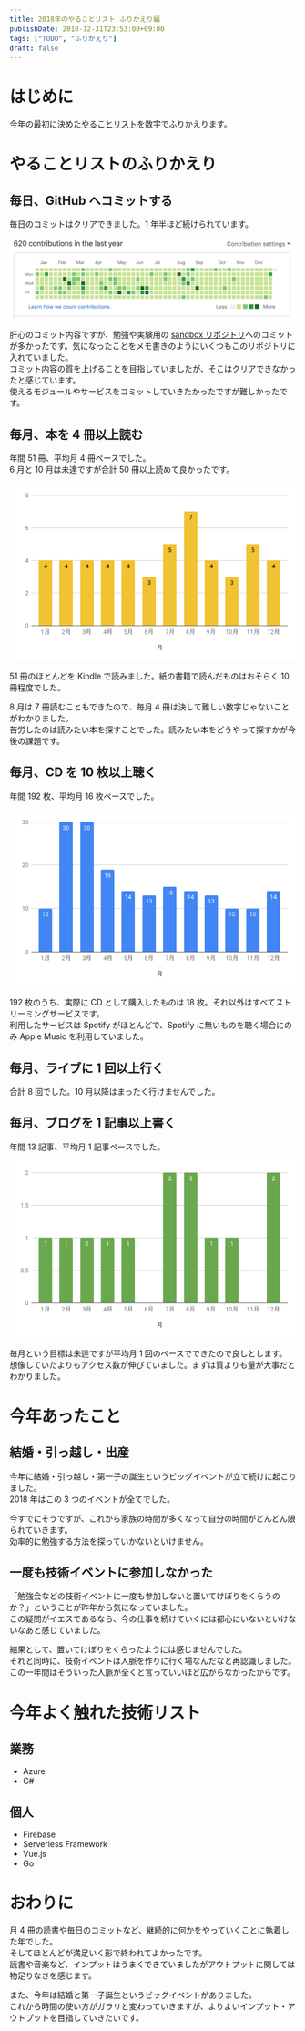 ```yaml
---
title: 2018年のやることリスト ふりかえり編
publishDate: 2018-12-31T23:53:00+09:00
tags: ["TODO", "ふりかえり"]
draft: false
---
```


# はじめに

今年の最初に決めた[やることリスト](/2018/01/31/2018-todo/)を数字でふりかえります。

# やることリストのふりかえり

## 毎日、GitHub へコミットする

毎日のコミットはクリアできました。1 年半ほど続けられています。

![GitHubへのコミット](../images/2018-hurikaeri/github-contributions.png)

肝心のコミット内容ですが、勉強や実験用の [sandbox リポジトリ](https://github.com/70-10/sandbox)へのコミットが多かったです。気になったことをメモ書きのようにいくつもこのリポジトリに入れていました。  
コミット内容の質を上げることを目指していましたが、そこはクリアできなかったと感じています。  
使えるモジュールやサービスをコミットしていきたかったですが難しかったです。

## 毎月、本を 4 冊以上読む

年間 51 冊、平均月 4 冊ペースでした。  
6 月と 10 月は未達ですが合計 50 冊以上読めて良かったです。

![読んだ本の冊数](../images/2018-hurikaeri/read-books.png)

51 冊のほとんどを Kindle で読みました。紙の書籍で読んだものはおそらく 10 冊程度でした。

8 月は 7 冊読むこともできたので、毎月 4 冊は決して難しい数字じゃないことがわかりました。  
苦労したのは読みたい本を探すことでした。読みたい本をどうやって探すかが今後の課題です。

## 毎月、CD を 10 枚以上聴く

年間 192 枚、平均月 16 枚ペースでした。

![聴いたCDの枚数](../images/2018-hurikaeri/listen-cds.png)

192 枚のうち、実際に CD として購入したものは 18 枚。それ以外はすべてストリーミングサービスです。  
利用したサービスは Spotify がほとんどで、Spotify に無いものを聴く場合にのみ Apple Music を利用していました。

## 毎月、ライブに 1 回以上行く

合計 8 回でした。10 月以降はまったく行けませんでした。

## 毎月、ブログを 1 記事以上書く

年間 13 記事、平均月 1 記事ペースでした。

![記事数](../images/2018-hurikaeri/posts-articles.png)

毎月という目標は未達ですが平均月 1 回のペースでできたので良しとします。  
想像していたよりもアクセス数が伸びていました。まずは質よりも量が大事だとわかりました。

# 今年あったこと

## 結婚・引っ越し・出産

今年に結婚・引っ越し・第一子の誕生というビッグイベントが立て続けに起こりました。  
2018 年はこの 3 つのイベントが全てでした。

今すでにそうですが、これから家族の時間が多くなって自分の時間がどんどん限られていきます。  
効率的に勉強する方法を探っていかないといけません。

## 一度も技術イベントに参加しなかった

「勉強会などの技術イベントに一度も参加しないと置いてけぼりをくらうのか？」ということが昨年から気になっていました。  
この疑問がイエスであるなら、今の仕事を続けていくには都心にいないといけないなあと感じていました。

結果として、置いてけぼりをくらったようには感じませんでした。  
それと同時に、技術イベントは人脈を作りに行く場なんだなと再認識しました。この一年間はそういった人脈が全くと言っていいほど広がらなかったからです。

# 今年よく触れた技術リスト

## 業務

- Azure
- C#

## 個人

- Firebase
- Serverless Framework
- Vue.js
- Go

# おわりに

月 4 冊の読書や毎日のコミットなど、継続的に何かをやっていくことに執着した年でした。  
そしてほとんどが満足いく形で終われてよかったです。  
読書や音楽など、インプットはうまくできていましたがアウトプットに関しては物足りなさを感じます。

また、今年は結婚と第一子誕生というビッグイベントがありました。  
これから時間の使い方がガラリと変わっていきますが、よりよいインプット・アウトプットを目指していきたいです。
